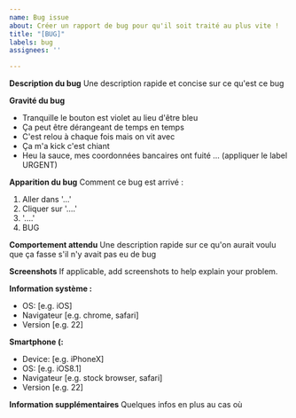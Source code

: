 ```yaml
---
name: Bug issue
about: Créer un rapport de bug pour qu'il soit traité au plus vite !
title: "[BUG]"
labels: bug
assignees: ''

---
```


**Description du bug**
Une description rapide et concise sur ce qu'est ce bug

**Gravité du bug**

- Tranquille le bouton est violet au lieu d'être bleu
- Ça peut être dérangeant de temps en temps
- C'est relou à chaque fois mais on vit avec
- Ça m'a kick c'est chiant
- Heu la sauce, mes coordonnées bancaires ont fuité … (appliquer le label URGENT)

**Apparition du bug**
Comment ce bug est arrivé :
1. Aller dans '...'
2. Cliquer sur '....'
3. '....'
4. BUG

**Comportement attendu**
Une description rapide sur ce qu'on aurait voulu que ça fasse s'il n'y avait pas eu de bug

**Screenshots**
If applicable, add screenshots to help explain your problem.

**Information système :**
 - OS: [e.g. iOS]
 - Navigateur [e.g. chrome, safari]
 - Version [e.g. 22]

**Smartphone (:**
 - Device: [e.g. iPhoneX]
 - OS: [e.g. iOS8.1]
 - Navigateur [e.g. stock browser, safari]
 - Version [e.g. 22]

**Information supplémentaires**
Quelques infos en plus au cas où
